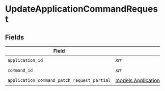 # UpdateApplicationCommandRequest


## Fields

| Field                                                                                              | Type                                                                                               | Required                                                                                           | Description                                                                                        |
| -------------------------------------------------------------------------------------------------- | -------------------------------------------------------------------------------------------------- | -------------------------------------------------------------------------------------------------- | -------------------------------------------------------------------------------------------------- |
| `application_id`                                                                                   | *str*                                                                                              | :heavy_check_mark:                                                                                 | N/A                                                                                                |
| `command_id`                                                                                       | *str*                                                                                              | :heavy_check_mark:                                                                                 | N/A                                                                                                |
| `application_command_patch_request_partial`                                                        | [models.ApplicationCommandPatchRequestPartial](../models/applicationcommandpatchrequestpartial.md) | :heavy_check_mark:                                                                                 | N/A                                                                                                |